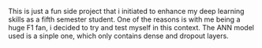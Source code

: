This is just a fun side project that i initiated to enhance my deep learning skills as a fifth semester student.
One of the reasons is with me being a huge F1 fan, i decided to try and test myself in this context. 
The ANN model used is a sinple one, which only contains dense and dropout layers.
